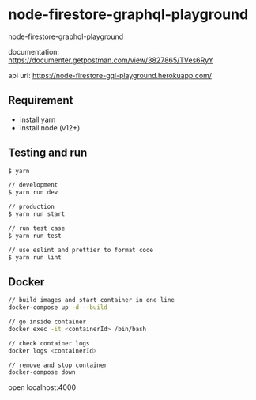 # node-firestore-graphql-playground

node-firestore-graphql-playground

documentation: <https://documenter.getpostman.com/view/3827865/TVes6RyY>

api url: <https://node-firestore-gql-playground.herokuapp.com/>

## Requirement

- install yarn
- install node (v12+)

## Testing and run

```zsh
$ yarn

// development
$ yarn run dev

// production
$ yarn run start

// run test case
$ yarn run test

// use eslint and prettier to format code
$ yarn run lint
```

## Docker

```zsh
// build images and start container in one line
docker-compose up -d --build

// go inside container
docker exec -it <containerId> /bin/bash

// check container logs
docker logs <containerId>

// remove and stop container
docker-compose down
```

open localhost:4000
